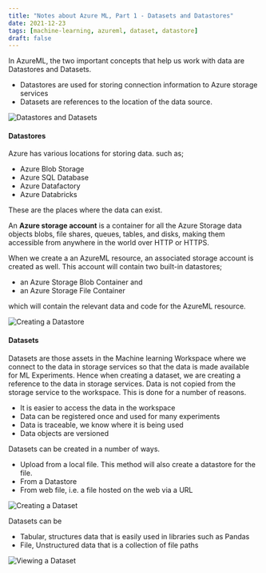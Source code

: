 ```yaml
---
title: "Notes about Azure ML, Part 1 - Datasets and Datastores"
date: 2021-12-23
tags: [machine-learning, azureml, dataset, datastore]
draft: false
---
```


In AzureML, the two important concepts that help us work with data are Datastores and Datasets.

- Datastores are used for storing connection information to Azure storage services
- Datasets are references to the location of the data source.

![Datastores and Datasets](/post/img/azureml_datasetsstores_fig1.jpg)
#### Datastores

Azure has various locations for storing data. such as;

- Azure Blob Storage
- Azure SQL Database
- Azure Datafactory
- Azure Databricks

These are the places where the data can exist.

An **Azure storage account** is a container for all the Azure Storage data objects blobs, file shares, queues, tables, and disks, making them accessible from anywhere in the world over HTTP or HTTPS.

When we create a an AzureML resource, an associated storage account is created as well. This account will contain two built-in datastores;

- an Azure Storage Blob Container and
- an Azure Storage File Container

which will contain the relevant data and code for the AzureML resource.

![Creating a Datastore](/post/img/azureml_datasetsstores_datastore_create.jpg) 
#### Datasets

Datasets are those assets in the Machine learning Workspace where we connect to the data in storage services so that the data is made available for ML Experiments. Hence when creating a dataset, we are creating a reference to the data in storage services. Data is not copied from the storage service to the workspace. This is done for a number of reasons.

- It is easier to access the data in the workspace
- Data can be registered once and used for many experiments
- Data is traceable, we know where it is being used
- Data objects are versioned

Datasets can be created in a number of ways.

- Upload from a local file. This method will also create a datastore for the file.
- From a Datastore
- From web file, i.e. a file hosted on the web via a URL



![Creating a Dataset](/post/img/azureml_datasetsstores_dataset_create.jpg) 



Datasets can be

- Tabular, structures data that is easily used in libraries such as Pandas
- File, Unstructured data that is a collection of file paths



![Viewing a Dataset](/post/img/azureml_datasetsstores_dataset_view.jpg) 

